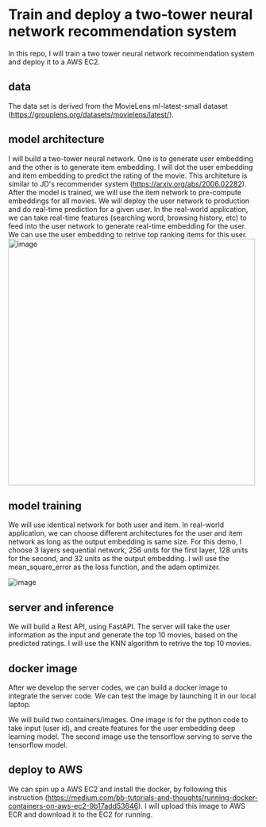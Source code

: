 # Train and deploy a two-tower neural network recommendation system

In this repo, I will train a two tower neural network recommendation system and deploy it to a AWS EC2.

## data

The data set is derived from the MovieLens ml-latest-small dataset (https://grouplens.org/datasets/movielens/latest/).

## model architecture

I will build a two-tower neural network. One is to generate user embedding and the other is to generate item embedding. I will dot the user embedding and item embedding to predict the rating of the movie. This architeture is similar to JD's recommender system (https://arxiv.org/abs/2006.02282). After the model is trained, we will use the item network to pre-compute embeddings for all movies. We will deploy the user network to production and do real-time prediction for a given user. In the real-world application, we can take real-time features (searching word, browsing history, etc) to feed into the user network to generate real-time embedding for the user. We can use the user embedding to retrive top ranking items for this user.
<img width="497" alt="image" src="https://github.com/kevinchen21/train-and-deploy-nn-recsys/assets/87917613/27f25f1b-7a0c-4571-a960-e56e0a3381b9">

## model training

We will use identical network for both user and item. In real-world application, we can choose different architectures for the user and item network as long as the output embedding is same size. For this demo, I choose 3 layers sequential network, 256 units for the first layer, 128 units for the second, and 32 units as the output embedding. I will use the mean_square_error as the loss function, and the adam optimizer.

![image](https://github.com/kevinchen21/train-and-deploy-nn-recsys/assets/87917613/7a30e270-6392-49b4-a98b-1b396d78261a)

## server and inference

We will build a Rest API, using FastAPI. The server will take the user information as the input and generate the top 10 movies, based on the predicted ratings. I will use the KNN algorithm to retrive the top 10 movies.

## docker image
After we develop the server codes, we can build a docker image to integrate the server code. We can test the image by launching it in our local laptop.

We will build two containers/images. One image is for the python code to take input (user id), and create features for the user embedding deep learning model. The second image use the tensorflow serving to serve the tensorflow model. 

## deploy to AWS

We can spin up a AWS EC2 and install the docker, by following this instruction (https://medium.com/bb-tutorials-and-thoughts/running-docker-containers-on-aws-ec2-9b17add53646). I will upload this image to AWS ECR and download it to the EC2 for running.


